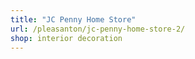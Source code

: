 ```yaml
---
title: "JC Penny Home Store"
url: /pleasanton/jc-penny-home-store-2/
shop: interior decoration
---
```

